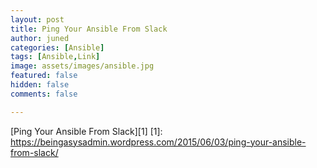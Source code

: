 ```yaml
---
layout: post
title: Ping Your Ansible From Slack
author: juned
categories: [Ansible]
tags: [Ansible,Link]
image: assets/images/ansible.jpg
featured: false
hidden: false
comments: false

---
```

[Ping Your Ansible From Slack][1]
[1]: https://beingasysadmin.wordpress.com/2015/06/03/ping-your-ansible-from-slack/